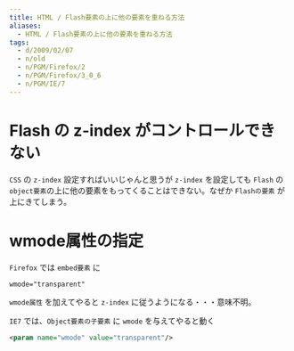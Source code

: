 ```yaml
---
title: HTML / Flash要素の上に他の要素を重ねる方法
aliases:
  - HTML / Flash要素の上に他の要素を重ねる方法
tags:
  - d/2009/02/07
  - n/old
  - n/PGM/Firefox/2
  - n/PGM/Firefox/3_0_6
  - n/PGM/IE/7
---
```





Flash の z-index がコントロールできない
================================================================================
`CSS` の `z-index` 設定すればいいじゃんと思うが `z-index` を設定しても `Flash` の `object要素`の上に他の要素をもってくることはできない。なぜか `Flashの要素` が上にきてしまう。

wmode属性の指定
================================================================================
`Firefox` では `embed要素` に

```
wmode="transparent"
```

`wmode属性` を加えてやると `z-index` に従うようになる・・・意味不明。

`IE7` では、`Object要素の子要素` に `wmode` を与えてやると動く

```xml
<param name="wmode" value="transparent"/>
```

